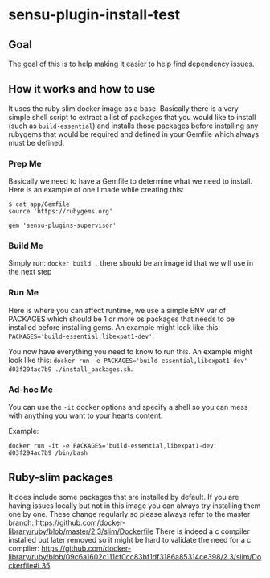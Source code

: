 # sensu-plugin-install-test

## Goal
The goal of this is to help making it easier to help find dependency issues.

## How it works and how to use
It uses the ruby slim docker image as a base. Basically there is a very simple shell script to extract a list of packages that you would like to install (such as `build-essential`) and installs those packages before installing any rubygems that would be required and defined in your Gemfile which always must be defined.

### Prep Me
Basically we need to have a Gemfile to determine what we need to install. Here is an example of one I made while creating this:
```
$ cat app/Gemfile
source 'https://rubygems.org'

gem 'sensu-plugins-supervisor'
```

### Build Me
Simply run: `docker build .` there should be an image id that we will use in the next step

### Run Me
Here is where you can affect runtime, we use a simple ENV var of PACKAGES which should be 1 or more os packages that needs to be installed before installing gems. An example might look like this: `PACKAGES='build-essential,libexpat1-dev'`.

You now have everything you need to know to run this. An example might look like this: `docker run -e PACKAGES='build-essential,libexpat1-dev' d03f294ac7b9 ./install_packages.sh`.

### Ad-hoc Me
You can use the `-it` docker options and specify a shell so you can mess with anything you want to your hearts content.

Example:
```
docker run -it -e PACKAGES='build-essential,libexpat1-dev' d03f294ac7b9 /bin/bash
```

## Ruby-slim packages
It does include some packages that are installed by default. If you are having issues locally but not in this image you can always try installing them one by one. These change regularly so please always refer to the master branch: https://github.com/docker-library/ruby/blob/master/2.3/slim/Dockerfile There is indeed a c compiler installed but later removed so it might be hard to validate the need for a c complier: https://github.com/docker-library/ruby/blob/09c6a1602c111cf0cc83bf1df3186a85314ce398/2.3/slim/Dockerfile#L35.
